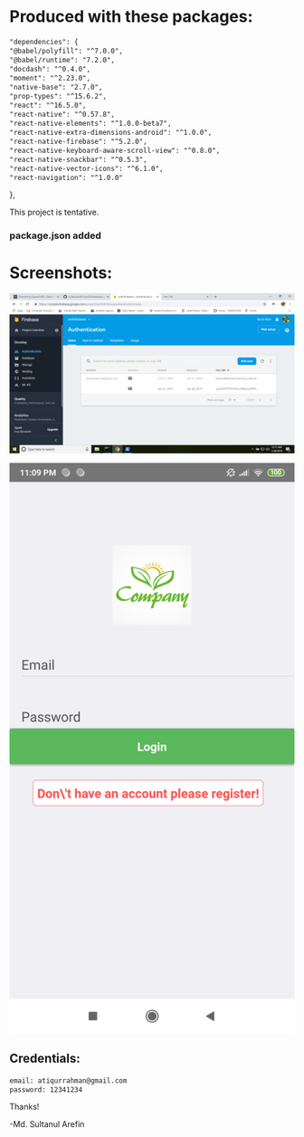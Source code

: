 # Produced with these packages:
	"dependencies": {
    "@babel/polyfill": "^7.0.0",
    "@babel/runtime": "7.2.0",
    "docdash": "^0.4.0",
    "moment": "^2.23.0",
    "native-base": "2.7.0",
    "prop-types": "^15.6.2",
    "react": "^16.5.0",
    "react-native": "^0.57.8",
    "react-native-elements": "^1.0.0-beta7",
    "react-native-extra-dimensions-android": "^1.0.0",
    "react-native-firebase": "^5.2.0",
    "react-native-keyboard-aware-scroll-view": "^0.8.0",
    "react-native-snackbar": "^0.5.3",
    "react-native-vector-icons": "^6.1.0",
    "react-navigation": "^1.0.0"
  },

This project is tentative. 
### package.json added

# Screenshots:
![Firebase console](.\screenshots\firebase_console.png)

![Login Screen](.\screenshots\LoginScreen.png)






## Credentials: 
	email: atiqurrahman@gmail.com 
	password: 12341234


Thanks!

-Md. Sultanul Arefin